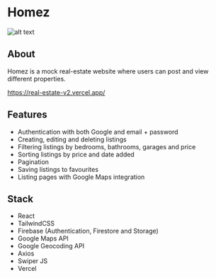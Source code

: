 # Homez

![alt text](https://www.jonathanfwong.com/assets/homez1.PNG "Homez")

## About
Homez is a mock real-estate website where users can post and view different properties.

https://real-estate-v2.vercel.app/

## Features
* Authentication with both Google and email + password
* Creating, editing and deleting listings
* Filtering listings by bedrooms, bathrooms, garages and price
* Sorting listings by price and date added
* Pagination
* Saving listings to favourites
* Listing pages with Google Maps integration

## Stack
* React
* TailwindCSS
* Firebase (Authentication, Firestore and Storage)
* Google Maps API
* Google Geocoding API
* Axios
* Swiper JS
* Vercel
